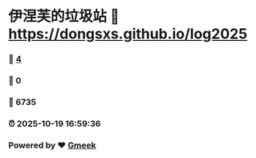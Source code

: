# 伊涅芙的垃圾站 :link: https://dongsxs.github.io/log2025 
### :page_facing_up: [4](https://dongsxs.github.io/log2025/tag.html) 
### :speech_balloon: 0 
### :hibiscus: 6735 
### :alarm_clock: 2025-10-19 16:59:36 
### Powered by :heart: [Gmeek](https://github.com/Meekdai/Gmeek)
